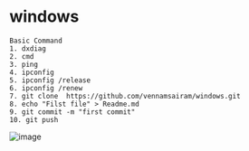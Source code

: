 # windows
```
Basic Command
1. dxdiag
2. cmd
3. ping
4. ipconfig
5. ipconfig /release
6. ipconfig /renew
7. git clone  https://github.com/vennamsairam/windows.git
8. echo "Filst file" > Readme.md
9. git commit -m "first commit"
10. git push

```
![image](https://github.com/vennamsairam/windows/assets/141803908/ec0e689a-57d1-49d3-9372-c1126963d6ce)
